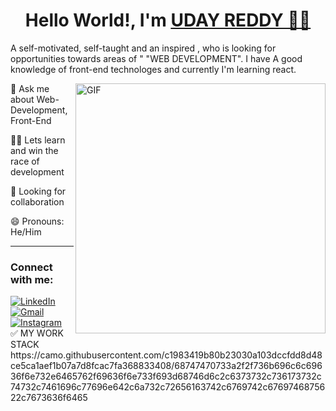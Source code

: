 


                  

<h1 align="center">   Hello World!, I'm <a href="https://www.linkedin.com/in/udayreddy70" target="_blank"> UDAY REDDY 👩‍💻 </a></h1>
            

 A self-motivated, self-taught and an inspired , who is looking for opportunities  towards areas of " "WEB DEVELOPMENT". I have A good knowledge of front-end technologes and currently I'm learning react.

<img align="right" alt="GIF" src="https://user-images.githubusercontent.com/115851621/218296638-2d28c9fc-db01-4e09-aaac-6c15cceb7c45.gif " width="400" height="400" />





💬 Ask me about Web-Development, Front-End <br>

👨‍💻 Lets learn and win the race of development <br>

🤝 Looking for collaboration 

<!-- 👨‍💻 Check out my personal portfolio : Portfolio -->

😄 Pronouns: He/Him


<hr></hr>
<h3 align="left">Connect with me:</h3>
<div align="left">
  <a href="https://www.linkedin.com/in/udayreddy70"><img alt="LinkedIn" src="https://img.shields.io/badge/linkedin-%230077B5.svg?style=for-the-badge&logo=linkedin&logoColor=white"/></a>
  <a href="mailto:udayreddy780@gmail.com"><img alt="Gmail" src="https://img.shields.io/badge/Gmail-D14836?style=for-the-badge&logo=gmail&logoColor=white"/></a>
  <a href="https://instagram.com/1udayreddy"><img alt="Instagram" src="https://img.shields.io/badge/Instagram-2CA5E0?style=for-the-badge&logo=telegram&logoColor=white" /></a>
</div>
  ✅ MY WORK STACK
   https://camo.githubusercontent.com/c1983419b80b23030a103dccfdd8d48ce5ca1aef1b07a7d8fcac7fa368833408/68747470733a2f2f736b696c6c69636f6e732e6465762f69636f6e733f693d68746d6c2c6373732c736173732c74732c7461696c77696e642c6a732c72656163742c6769742c6769746875622c7673636f6465

